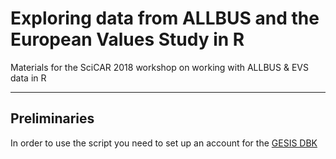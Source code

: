 # Exploring data from ALLBUS and the European Values Study in R
Materials for the SciCAR 2018 workshop on working with ALLBUS &amp; EVS data in R

---

## Preliminaries
In order to use the script you need to set up an account for the [GESIS DBK](https://dbk.gesis.org/dbksearch/register.asp)
